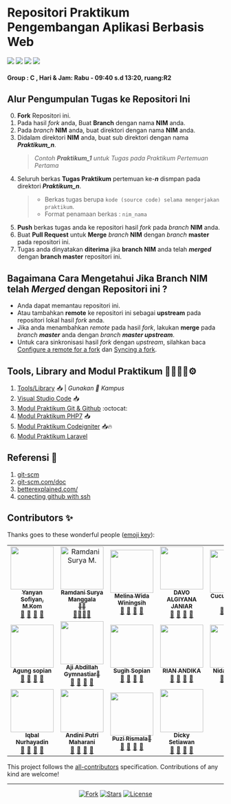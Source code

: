# Repositori Praktikum Pengembangan Aplikasi Berbasis Web

<p align="left">
<a href="#"><img src="https://hits.dwyl.com/yysofiyan/PABWEB-C.svg"></a>
<a href="#"><img src="https://img.shields.io/bitbucket/pr-raw/yysofiyan/PABWEB-C?style=flat-square"></a>
<a href="#"><img src="https://img.shields.io/github/repo-size/yysofiyan/PABWEB-C?style=flat-square"></a>
<a href="#"><img src="https://img.shields.io/github/commit-activity/w/yysofiyan/PABWEB-C?style=flat-square"></a>
</p>

#### Group : C , Hari & Jam: Rabu - 09:40 s.d 13:20, ruang:R2

## Alur Pengumpulan Tugas ke Repositori Ini
0. **Fork** Repositori ini.
1. Pada hasil *fork* anda, Buat **Branch** dengan nama **NIM** anda.
2. Pada *branch* **NIM** anda, buat direktori dengan nama **NIM** anda.
3. Didalam direktori **NIM** anda, buat sub direktori dengan nama _**Praktikum_n**_.
   > *Contoh **Praktikum_1** untuk Tugas pada Praktikum Pertemuan Pertama*  
4. Seluruh berkas **Tugas Praktikum** pertemuan ke-_**n**_ dismpan pada direktori _**Praktikum_n**_.
   > - Berkas tugas berupa  `kode (source code) selama mengerjakan praktikum`.
   > - Format penamaan berkas : `nim_nama`
5. **Push** berkas tugas anda ke repositori hasil *fork* pada *branch* **NIM** anda.
6. Buat **Pull Request** untuk **Merge** *branch* **NIM** dengan *branch* **master** pada repositori ini.
7. Tugas anda dinyatakan **diterima** jika **branch NIM** anda telah _**merged**_ dengan **branch master** repositori ini.  

## Bagaimana Cara Mengetahui Jika **Branch NIM** telah _**Merged**_ dengan Repositori ini ?
 - Anda dapat memantau repositori ini.
 - Atau tambahkan **remote** ke repositori ini sebagai **upstream** pada repositori lokal hasil *fork* anda.
 - Jika anda menambahkan *remote* pada hasil *fork*, lakukan **merge** pada _branch **master**_ anda dengan _branch **master upstream**_.
 - Untuk cara sinkronisasi hasil *fork* dengan *upstream*, silahkan baca [Configure a remote for a fork](https://help.github.com/en/articles/configuring-a-remote-for-a-fork) dan [Syncing a fork](https://help.github.com/en/articles/syncing-a-fork).

## Tools, Library and Modul Praktikum 👨🏻‍💻📕⚙️

1. [Tools/Library](http://bit.ly/2tvgSYm) 📥 | *Gunakan 💌 Kampus*
2. [Visual Studio Code](https://code.visualstudio.com) 📥
3. [Modul Praktikum Git & Github](https://github.com/yysofiyan/PABWEB-C/tree/master/Modul%20Praktikum%20Git%20%26%20Github) :octocat:
4. [Modul Praktikum PHP7](https://github.com/yysofiyan/PABWEB-C/tree/master/Modul%20Praktikum%20PHP7) 📥
5. [Modul Praktikum Codeigniter](https://github.com/yysofiyan/PABWEB-C/tree/master/Modul%20Praktikum%20Codeigniter) 📥🔥
6. [Modul Praktikum Laravel](#) 

## Referensi 📖

1. [git-scm](https://git-scm.com/book/id/v2/Memulai-Dasar-dasar-Git)
2. [git-scm.com/doc](https://git-scm.com/doc)
3. [betterexplained.com/](https://betterexplained.com/articles/intro-to-distributed-version-control-illustrated/)
4. [conecting github with ssh](https://help.github.com/en/github/authenticating-to-github/connecting-to-github-with-ssh)



## Contributors ✨

Thanks goes to these wonderful people ([emoji key](https://allcontributors.org/docs/en/emoji-key)):

<!-- ALL-CONTRIBUTORS-LIST:START - Do not remove or modify this section -->
<!-- prettier-ignore-start -->
<!-- markdownlint-disable -->
<table>
  <tr>
    <td align="center"><a href="#"><img src="https://avatars0.githubusercontent.com/u/34052001?s=460&v=4" width="100px;" alt=""/><br /><sub><b>Yanyan Sofiyan, M.Kom</b></sub></a><br /><a href="#" title="Link Repo">🔗</a> <a href="#" title="Documentation">📖</a> <a href="#" title="Profile">👀</a> <a href="#" title="Talks">📢</a></td>
    <!-- Baris Pertama -->
    <!-- isi profile akun github anda di bawah baris ke 2 -->
    <td align="center"><a href="#"><img 
        src="https://avatars3.githubusercontent.com/u/61339462?s=400&u=18856dff85f11daf3acc697b82265701f82a62a4&v=4" width="100px;"alt="Ramdani Surya M." /><br> <sub><b>Ramdani Surya Manggala<br>🥇🥇</b></sub></a><br><a href="https://github.com/A2-1800105/PABWEB-C" title="Link Repo">🔗</a><a href="#" title="Documentation">📖</a><a href="https://github.com/A2-1800105" title="Profile">👀</a><a href="#" title="Talks">📢</a></td>
    <td align="center"><a href="#"><img
        src="#"
        width="100px;" alt="" /><br /><sub><b>Melina Wida Winingsih</b></sub></a><br /><a href="#"
        title="Link Repo">🔗</a> <a href="#" title="Documentation">📖</a> <a href="#" title="Profile">👀</a> <a href="#"title="Talks">📢</a></td>
    <td align="center"><a href="#"><img
        src="#"
        width="100px;" alt="" /><br /><sub><b>DAVO ALGIYANA JANIAR</b></sub></a><br /><a href="#"
        title="Link Repo">🔗</a> <a href="#" title="Documentation">📖</a> <a href="#" title="Profile">👀</a> <a href="#"title="Talks">📢</a></td>
    <td align="center"><a href="#"><img src="https://avatars1.githubusercontent.com/u/61367730?s=460&v=4" width="100px;"
        alt="" /><br /><sub><b>Cucum Eliyanti<br> 🥇🥇</b></sub></a><br /><a href="#" title="Link Repo">🔗</a> <a href="#"
        title="Documentation">📖</a> <a href="#" title="Profile">👀</a> <a href="#" title="Talks">📢</a></td>
  </tr>
  <tr>
<!-- Baris 2 Max 5 Akun -->
     <td align="center"><a href="#"><img src="isi foto profil anda" width="100px;" alt=""/><br /><sub><b>Agung sopian</b></sub></a><br /><a href="#" title="Link Repo">🔗</a> <a href="#" title="Documentation">📖</a> <a href="#" title="Profile">👀</a> <a href="#" title="Talks">📢</a></td>
    <td align="center"><a href="#"><img src="https://avatars0.githubusercontent.com/u/61607522?s=460&v=4" width="100px;" alt=""/><br /><sub><b>Aji Abdillah Gymnastiar🥇</b></sub></a><br /><a href="https://github.com/ajiabdillahgymnastiar/PABWEB-C" title="Link Repo">🔗</a> <a href="#" title="Documentation">📖</a> <a href="https://github.com/ajiabdillahgymnastiar" title="Profile">👀</a> <a href="#" title="Talks">📢</a></td>
    <td align="center"><a href="#"><img src="isi foto profil anda" width="100px;" alt=""/><br /><sub><b>Sugih Sopian</b></sub></a><br /><a href="#" title="Link Repo">🔗</a> <a href="#" title="Documentation">📖</a> <a href="#" title="Profile">👀</a> <a href="#" title="Talks">📢</a></td>
   <td align="center"><a href="#"><img src="isi foto profil anda" width="100px;" alt=""/><br /><sub><b>RIAN ANDIKA</b></sub></a><br /><a href="#" title="Link Repo">🔗</a> <a href="#" title="Documentation">📖</a> <a href="#" title="Profile">👀</a> <a href="#" title="Talks">📢</a></td>
   <td align="center"><a href="#"><img src="isi foto profil anda" width="100px;" alt=""/><br /><sub><b>Nida Nur Aini</b></sub></a><br /><a href="#" title="Link Repo">🔗</a> <a href="#" title="Documentation">📖</a> <a href="#" title="Profile">👀</a> <a href="#" title="Talks">📢</a></td>
<!-- Baris 2 Max 5 Akun -->
  </tr>
  <tr>
    <td align="center"><a href="#"><img src="isi foto profil anda" width="100px;" alt=""/><br />
    <sub><b>Iqbal Nurhayadin</b></sub></a><br />
    <a href="https://github.com/iqbalnurhayadin/PABWEB-C" title="Link Repo">🔗</a>
    <a href="https://a2-1800069.000webhostapp.com/" title="Documentation">📖</a>
    <a href="https://github.com/iqbalnurhayadin" title="Profile">👀</a>
       <a href="#" title="Talks">📢</a></td>
    <td align="center"><a href="#"><img src="https://avatars3.githubusercontent.com/u/61337964?s=400&u=256c416d14a70ae205f2fb00442d43cbbc0ecdad&v=4" width="100px;" alt=""/><br /><sub><b>Andini Putri Maharani</b></sub></a><br /><a href="https://github.com/andiniputrimr/PABWEB-C" title="Link Repo">🔗</a> <a href="#" title="Documentation">📖</a> <a href="https://github.com/andiniputrimr" title="Profile">👀</a> <a href="#" title="Talks">📢</a></td>
   <td align="center"><a href="#"><img src="https://avatars3.githubusercontent.com/u/61338007?s=400&u=69efce7fd5fcc1675976fe114517883c846bbdbc&v=4" width="100px;" alt=""/><br /><sub><b>Puzi Rismala🥇</b></sub></a><br /><a href="https://github.com/Puzira/PABWEB-C" title="Link Repo">🔗</a> <a href="#" title="Documentation">📖</a> <a href="" title="Profile">👀</a> <a href="#" title="Talks">📢</a></td>
   <td align="center"><a href="#"><img src="https://avatars2.githubusercontent.com/u/61607424?s=400&u=77df00a97c4287659173404d183fc82473a963da&v=4" width="100px;" alt=""/><br /><sub><b>Dicky Setiawan</b></sub></a><br /><a href="https://github.com/dckyset/PABWEB-C" title="Link Repo">🔗</a> <a href="#" title="Documentation">📖</a> <a href="https://github.com/dckyset/" title="Profile">👀</a> <a href="#" title="Talks">📢</a></td>
<!--END BARIS KE TIGA-->
<!--NEW USER BARU DISINI-->
     
</tr>

  <tr>
    <!-- Baris ke 3 Max 7 Akun-->
    
  </tr>
  <tr>
   <!-- Baris Ke 5 Mak 7 Akun-->
    
  </tr>
  <tr>

  </tr>

</table>

<!-- markdownlint-enable -->
<!-- prettier-ignore-end -->
<!-- ALL-CONTRIBUTORS-LIST:END -->

This project follows the [all-contributors](https://allcontributors.org) specification.
Contributions of any kind are welcome!

----

<p align="center">
<a href="#"><img src="https://img.shields.io/github/forks/yysofiyan/PABWEB-C.svg" alt="Fork"></a>
<a href="#"><img src="https://img.shields.io/github/stars/yysofiyan/PABWEB-C.svg" alt="Stars"></a>
<a href="#"><img src="https://poser.pugx.org/laravel/framework/license.svg" alt="License"></a>
</p>
